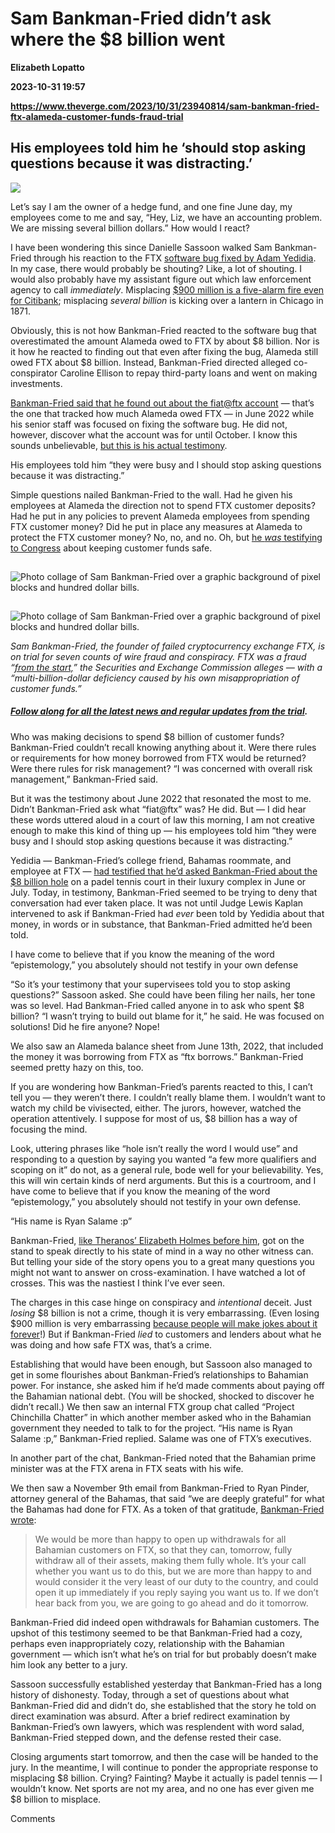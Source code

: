 # Sam Bankman-Fried didn’t ask where the $8 billion went
**Elizabeth Lopatto**

**2023-10-31 19:57**

**https://www.theverge.com/2023/10/31/23940814/sam-bankman-fried-ftx-alameda-customer-funds-fraud-trial**

His employees told him he ‘should stop asking questions because it was distracting.’
------------------------------------------------------------------------------------

![](https://cdn.vox-cdn.com/thumbor/6zbAzj4OqR2PJXwvup9WgwRgd40=/0x0:2040x1360/1200x628/filters:focal(1224x570:1225x571)/cdn.vox-cdn.com/uploads/chorus_asset/file/25038583/236817_SBF_Trial_Stock_CVirginia_L.jpg)

Let’s say I am the owner of a hedge fund, and one fine June day, my employees come to me and say, “Hey, Liz, we have an accounting problem. We are missing several billion dollars.” How would I react?

I have been wondering this since Danielle Sassoon walked Sam Bankman-Fried through his reaction to the FTX [software bug fixed by Adam Yedidia](https://www.theverge.com/2023/10/5/23905665/sam-bankman-fried-fraud-trial-wang-yedidia-testimony). In my case, there would probably be shouting? Like, a lot of shouting. I would also probably have my assistant figure out which law enforcement agency to call _immediately_. Misplacing [$900 million is a five-alarm fire even for Citibank](https://www.bloomberg.com/opinion/articles/2021-02-17/citi-can-t-have-its-900-million-back); misplacing _several billion_ is kicking over a lantern in Chicago in 1871.

Obviously, this is not how Bankman-Fried reacted to the software bug that overestimated the amount Alameda owed to FTX by about $8 billion. Nor is it how he reacted to finding out that even after fixing the bug, Alameda still owed FTX about $8 billion. Instead, Bankman-Fried directed alleged co-conspirator Caroline Ellison to repay third-party loans and went on making investments.

[Bankman-Fried said that he found out about the fiat@ftx account](https://www.theverge.com/2023/10/27/23935683/sam-bankman-fried-ftx-fraud-direct-testimony-jury) — that’s the one that tracked how much Alameda owed FTX — in June 2022 while his senior staff was focused on fixing the software bug. He did not, however, discover what the account was for until October. I know this sounds unbelievable, [but this is his actual testimony](https://www.theverge.com/2023/10/27/23935683/sam-bankman-fried-ftx-fraud-direct-testimony-jury).

His employees told him “they were busy and I should stop asking questions because it was distracting.”

Simple questions nailed Bankman-Fried to the wall. Had he given his employees at Alameda the direction not to spend FTX customer deposits? Had he put in any policies to prevent Alameda employees from spending FTX customer money? Did he put in place any measures at Alameda to protect the FTX customer money? No, no, and no. Oh, but [he _was_ testifying to Congress](https://www.theverge.com/2023/10/30/23939639/sam-bankman-fried-cross-exam-fraud) about keeping customer funds safe.

![Photo collage of Sam Bankman-Fried over a graphic background of pixel blocks and hundred dollar bills.](data:image/gif;base64,R0lGODlhAQABAIAAAAAAAP///yH5BAEAAAAALAAAAAABAAEAAAIBRAA7)

![Photo collage of Sam Bankman-Fried over a graphic background of pixel blocks and hundred dollar bills.](https://duet-cdn.vox-cdn.com/thumbor/0x0:2040x1360/2400x1600/filters:focal(1020x680:1021x681):format(webp)/cdn.vox-cdn.com/uploads/chorus_asset/file/24960034/236817_SBF_Trial_Stock_CVirginia_D.jpg)

![Photo collage of Sam Bankman-Fried over a graphic background of pixel blocks and hundred dollar bills.](data:image/gif;base64,R0lGODlhAQABAIAAAAAAAP///yH5BAEAAAAALAAAAAABAAEAAAIBRAA7)

![Photo collage of Sam Bankman-Fried over a graphic background of pixel blocks and hundred dollar bills.](https://duet-cdn.vox-cdn.com/thumbor/0x0:2040x1360/2400x1600/filters:focal(1020x680:1021x681):format(webp)/cdn.vox-cdn.com/uploads/chorus_asset/file/24960034/236817_SBF_Trial_Stock_CVirginia_D.jpg)

_Sam Bankman-Fried, the founder of failed cryptocurrency exchange FTX, is on trial for seven counts of wire fraud and conspiracy. FTX was a fraud “_[_from the start,_](https://www.sec.gov/files/litigation/complaints/2022/comp-pr2022-219.pdf)_” the Securities and Exchange Commission alleges — with a “multi-billion-dollar deficiency caused by his own misappropriation of customer funds.”_

##### [Follow along for all the latest news and regular updates from the trial](https://www.theverge.com/23894366/ftx-sam-bankman-fried-trial-updates-news).

Who was making decisions to spend $8 billion of customer funds? Bankman-Fried couldn’t recall knowing anything about it. Were there rules or requirements for how money borrowed from FTX would be returned? Were there rules for risk management? “I was concerned with overall risk management,” Bankman-Fried said.

But it was the testimony about June 2022 that resonated the most to me. Didn’t Bankman-Fried ask what “fiat@ftx” was? He did. But — I did hear these words uttered aloud in a court of law this morning, I am not creative enough to make this kind of thing up — his employees told him “they were busy and I should stop asking questions because it was distracting.”

Yedidia — Bankman-Fried’s college friend, Bahamas roommate, and employee at FTX — [had testified that he’d asked Bankman-Fried about the $8 billion hole](https://www.theverge.com/2023/10/5/23905665/sam-bankman-fried-fraud-trial-wang-yedidia-testimony) on a padel tennis court in their luxury complex in June or July. Today, in testimony, Bankman-Fried seemed to be trying to deny that conversation had ever taken place. It was not until Judge Lewis Kaplan intervened to ask if Bankman-Fried had _ever_ been told by Yedidia about that money, in words or in substance, that Bankman-Fried admitted he’d been told.

I have come to believe that if you know the meaning of the word “epistemology,” you absolutely should not testify in your own defense

“So it’s your testimony that your supervisees told you to stop asking questions?” Sassoon asked. She could have been filing her nails, her tone was so level. Had Bankman-Fried called anyone in to ask who spent $8 billion? “I wasn’t trying to build out blame for it,” he said. He was focused on solutions! Did he fire anyone? Nope!

We also saw an Alameda balance sheet from June 13th, 2022, that included the money it was borrowing from FTX as “ftx borrows.” Bankman-Fried seemed pretty hazy on this, too.

If you are wondering how Bankman-Fried’s parents reacted to this, I can’t tell you — they weren’t there. I couldn’t really blame them. I wouldn’t want to watch my child be vivisected, either. The jurors, however, watched the operation attentively. I suppose for most of us, $8 billion has a way of focusing the mind.

Look, uttering phrases like “hole isn’t really the word I would use” and responding to a question by saying you wanted “a few more qualifiers and scoping on it” do not, as a general rule, bode well for your believability. Yes, this will win certain kinds of nerd arguments. But this is a courtroom, and I have come to believe that if you know the meaning of the word “epistemology,” you absolutely should not testify in your own defense.

“His name is Ryan Salame :p”

Bankman-Fried, [like Theranos’ Elizabeth Holmes before him](https://www.theverge.com/2021/12/9/22820995/elizabeth-holmes-theranos-trial-testimony-defense-abuse), got on the stand to speak directly to his state of mind in a way no other witness can. But telling your side of the story opens you to a great many questions you might not want to answer on cross-examination. I have watched a lot of crosses. This was the nastiest I think I’ve ever seen.

The charges in this case hinge on conspiracy and _intentional_ deceit. Just _losing_ $8 billion is not a crime, though it is very embarrassing. (Even losing $900 million is very embarrassing [because people will make jokes about it forever](https://www.bloomberg.com/opinion/articles/2021-03-03/citi-won-t-misplace-500-million-again)!) But if Bankman-Fried _lied_ to customers and lenders about what he was doing and how safe FTX was, that’s a crime.

Establishing that would have been enough, but Sassoon also managed to get in some flourishes about Bankman-Fried’s relationships to Bahamian power. For instance, she asked him if he’d made comments about paying off the Bahamian national debt. (You will be shocked, shocked to discover he didn’t recall.) We then saw an internal FTX group chat called “Project Chinchilla Chatter” in which another member asked who in the Bahamian government they needed to talk to for the project. “His name is Ryan Salame :p,” Bankman-Fried replied. Salame was one of FTX’s executives.

In another part of the chat, Bankman-Fried noted that the Bahamian prime minister was at the FTX arena in FTX seats with his wife.

We then saw a November 9th email from Bankman-Fried to Ryan Pinder, attorney general of the Bahamas, that said “we are deeply grateful” for what the Bahamas had done for FTX. As a token of that gratitude, [Bankman-Fried wrote](https://fortune.com/2022/12/15/sam-bankman-fried-closest-ftx-associate-ryan-salame-tipped-off-bahamian-authorities-possible-fraud/):

> We would be more than happy to open up withdrawals for all Bahamian customers on FTX, so that they can, tomorrow, fully withdraw all of their assets, making them fully whole. It’s your call whether you want us to do this, but we are more than happy to and would consider it the very least of our duty to the country, and could open it up immediately if you reply saying you want us to. If we don’t hear back from you, we are going to go ahead and do it tomorrow.

Bankman-Fried did indeed open withdrawals for Bahamian customers. The upshot of this testimony seemed to be that Bankman-Fried had a cozy, perhaps even inappropriately cozy, relationship with the Bahamian government — which isn’t what he’s on trial for but probably doesn’t make him look any better to a jury.

Sassoon successfully established yesterday that Bankman-Fried has a long history of dishonesty. Today, through a set of questions about what Bankman-Fried did and didn’t do, she established that the story he told on direct examination was absurd. After a brief redirect examination by Bankman-Fried’s own lawyers, which was resplendent with word salad, Bankman-Fried stepped down, and the defense rested their case.

Closing arguments start tomorrow, and then the case will be handed to the jury. In the meantime, I will continue to ponder the appropriate response to misplacing $8 billion. Crying? Fainting? Maybe it actually is padel tennis — I wouldn’t know. Net sports are not my area, and no one has ever given me $8 billion to misplace.

Comments